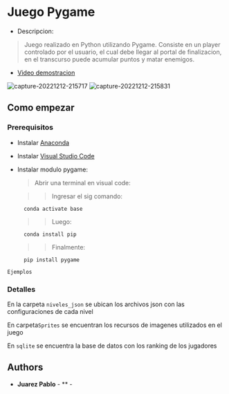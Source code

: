 # Juego Pygame
- Descripcion:
 
> Juego realizado en Python utilizando Pygame. Consiste en un player controlado por el usuario, el cual debe llegar al portal de finalizacion, en el transcurso puede acumular puntos y matar enemigos. 
- [Video demostracion](https://youtu.be/JO5c0TQd4Ng)


![capture-20221212-215717](https://user-images.githubusercontent.com/85888641/207200462-add5581a-dbfe-424c-ba5a-d3ef2361a3cd.png)
![capture-20221212-215831](https://user-images.githubusercontent.com/85888641/207200508-f436ae56-d681-46f6-a63c-3cfe1b90da45.png)



## Como empezar

### Prerequisitos

- Instalar [Anaconda](https://www.anaconda.com/)

- Instalar [Visual Studio Code](https://code.visualstudio.com/)

- Instalar modulo pygame:

  >Abrir una terminal en visual code:
 
    >>Ingresar el sig comando:
    
        
        conda activate base
        
     >>Luego:    
        
        conda install pip
        
    >>Finalmente:   
 
        pip install pygame
        


```
Ejemplos
```

### Detalles

En la carpeta `niveles_json` se ubican los archivos json con las configuraciones de cada nivel

En carpeta`Sprites` se encuentran los recursos de imagenes utilizados en el juego

En `sqlite` se encuentra la base de datos con los ranking de los jugadores

## Authors

* **Juarez Pablo** - ** - [](https://github.com/juarezpablo)






